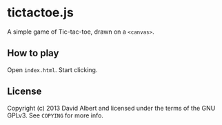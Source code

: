 # tictactoe.js

A simple game of Tic-tac-toe, drawn on a `<canvas>`.

## How to play

Open `index.html`. Start clicking.

## License

Copyright (c) 2013 David Albert and licensed under the terms of the GNU GPLv3. See `COPYING` for more info.
